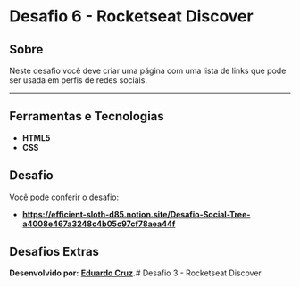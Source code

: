 # Desafio 6 - Rocketseat Discover

## Sobre

Neste desafio você deve criar uma página com uma lista de links que pode ser usada em perfis de redes sociais.

---

## Ferramentas e Tecnologias

- **HTML5**
- **CSS**

## Desafio

Você pode conferir o desafio:

- **https://efficient-sloth-d85.notion.site/Desafio-Social-Tree-a4008e467a3248c4b05c97cf78aea44f**

## Desafios Extras


**Desenvolvido por:**
**[Eduardo Cruz](https://github.com/edcruz29/).**# Desafio 3 - Rocketseat Discover
